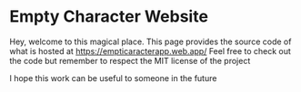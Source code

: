# Empty Character Website

Hey, welcome to this magical place. This page provides the source code of what is hosted at https://empticaracterapp.web.app/
Feel free to check out the code but remember to respect the MIT license of the project

I hope this work can be useful to someone in the future
